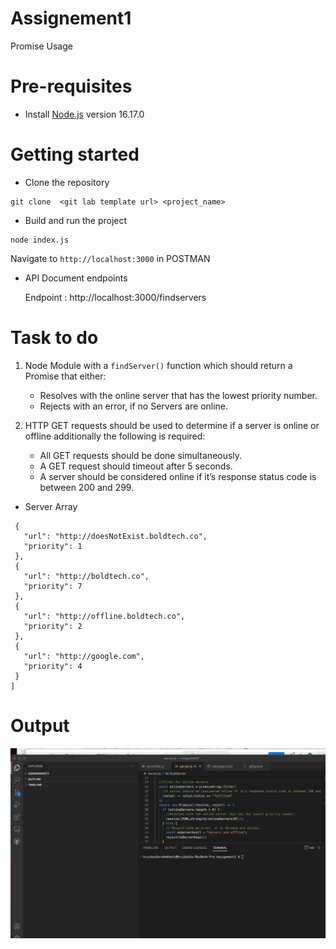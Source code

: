 # Assignement1
Promise Usage



# Pre-requisites
- Install [Node.js](https://nodejs.org/en/) version 16.17.0


# Getting started
- Clone the repository
```
git clone  <git lab template url> <project_name>
```

- Build and run the project
```
node index.js
```
  Navigate to `http://localhost:3000` in POSTMAN 

- API Document endpoints

   Endpoint : http://localhost:3000/findservers

# Task to do 

1. Node Module with a `findServer()` function which should return a Promise that either: 
     - Resolves with the online server that has the lowest priority number. 
     - Rejects with an error, if no Servers are online. 

2. HTTP GET requests should be used to determine if a server is online or offline additionally the following is required: 
    - All GET requests should be done simultaneously. 
    - A GET request should timeout after 5 seconds. 
    - A server should be considered online if it’s response status code is between 200 and 299. 

- Server Array 
 ``` [
  {
    "url": "http://doesNotExist.boldtech.co",
    "priority": 1
  },
  {
    "url": "http://boldtech.co",
    "priority": 7
  },
  {
    "url": "http://offline.boldtech.co",
    "priority": 2
  },
  {
    "url": "http://google.com",
    "priority": 4
  }
]
 ```


# Output 

![Alt Text](https://github.com/hrkbrahmbhatt/Assignement1/blob/master/gg.gif)
